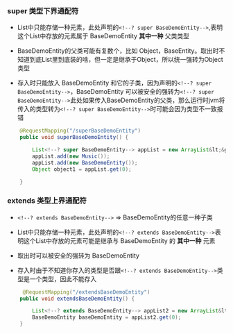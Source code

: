 
###  super 类型下界通配符  

- List中只能存储一种元素，此处声明的`<!--? super BaseDemoEntity-->`,表明这个List中存放的元素属于 BaseDemoEntity **其中一种** 父类类型

-  BaseDemoEntity的父类可能有复数个，比如 Object，BaseEntity。取出时不知道到底List里到底装的啥，但一定是继承于Object，所以统一强转为Object类型

- 存入时只能放入 BaseDemoEntity 和它的子类，因为声明的`<!--? super BaseDemoEntity-->`，BaseDemoEntity 可以被安全的强转为`<!--? super BaseDemoEntity-->`此处如果传入BaseDemoEntity的父类，那么运行时jvm将传入的类型转为`<!--? super BaseDemoEntity-->`时可能会因为类型不一致报错
```java
    @RequestMapping("/superBaseDemoEntity")
    public void superBaseDemoEntity() {

        List<!--? super BaseDemoEntity--> appList = new ArrayList&lt;&gt;();
        appList.add(new Music());
        appList.add(new BaseDemoEntity());
        Object object1 = appList.get(0);

    }
```

### extends 类型上界通配符 

- `<!--? extends BaseDemoEntity-->` =&gt; BaseDemoEntity的任意一种子类

-  List中只能存储一种元素，此处声明的`<!--? extends BaseDemoEntity-->`表明这个List中存放的元素可能是继承与 BaseDemoEntity 的 **其中一种** 元素

- 取出时可以被安全的强转为 BaseDemoEntity

- 存入时由于不知道你存入的类型是否跟`<!--? extends BaseDemoEntity-->`类型是一个类型，因此不能存入

```java
     @RequestMapping("/extendsBaseDemoEntity")
    public void extendsBaseDemoEntity() {

        List<!--? extends BaseDemoEntity--> appList2 = new ArrayList&lt;&gt;();
        BaseDemoEntity baseDemoEntity = appList2.get(0);
    }

```
